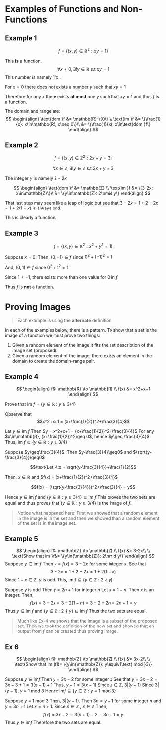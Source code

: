 # Examples of Functions and Non-Functions
## Example 1
$$
f = \{(x, y)\in\mathbb{R}^2: xy = 1\}
$$

This **is** a function. 
$$\forall x\neq0, \exists!y\in\mathbb{R}\text{ s.t } xy=1$$
This number is namely $1/x$ .

For $x = 0$ there does not exists a number $y$ such that $xy=1$

Therefore for any $x$ there exists **at most** one $y$ such that $xy=1$ and thus $f$ is a function.

The domain and range are:
$$
\begin{align}
	\text{dom }f &= \mathbb{R}-\{0\} \\
	\text{im }f &= \{\frac{1}{x}: x\in\mathbb{R}, x\neq 0\}\\
	&= \{\frac{1}{x}: x\in\text{dom }f\}
\end{align}
$$

## Example 2
$$f = \{(x, y)\in\mathbb{Z}^2: 2x+y=3\}$$

$$
\forall x\in\mathbb{Z}, \exists!y\in\mathbb{Z} \text{ s.t } 2x+y = 3
$$

The integer $y$ is namely $3-2x$

$$
\begin{align}
	\text{dom }f &= \mathbb{Z} \\
	\text{im }f &= \{3-2x: x\in\mathbb{Z}\}\\
	&= \{y\in\mathbb{Z}: 2\nmid y\}
\end{align}
$$

That last step may seem like a leap of logic but see that $3-2x = 1+2-2x = 1+2(1-x)$ is always odd.

This is clearly a function. 

## Example 3
$$
f = \{(x, y)\in\mathbb{R}^2: x^2+y^2=1\}
$$

Suppose $x = 0$.
Then, $(0, -1)\in f$ since $0^2 +(-1)^2 =1$

And, $(0, 1)\in f$ since $0^2 + 1^2 =1$

Since $1\neq-1$, there exists more than one value for $0$ in $f$

Thus $f$ is **not** a function. 

# Proving Images
> Each example is using the **alternate** definition

In each of the examples below, there is a pattern.
To show that a set is the image of a function we must prove two things:
1. Given a random element of the image it fits the set description of the image set (proposed).
2. Given a random element of the image, there exists an element in the domain to create the domain-range pair. 
## Example 4
$$
\begin{align}
	f&: \mathbb{R} \to \mathbb{R} \\
	f(x) &= x^2+x+1
\end{align}
$$

Prove that $\text{im } f = \{y\in\mathbb{R}: y\geq 3/4\}$

Observe that $$x^2+x+1 = (x+\frac{1}{2})^2+\frac{3}{4}$$

Let $y\in\text{im } f$
Then $y = x^2+x+1 = (x+\frac{1}{2})^2+\frac{3}{4}$
For any $x\in\mathbb{R}, (x+\frac{1}{2})^2\geq 0$, hence $y\geq \frac{3}{4}$
Thus, $\text{im } f\subseteq \{y\in\mathbb{R}: y\geq 3/4\}$

Suppose $y\geq\frac{3}{4}$. 
Then $y-\frac{3}{4}\geq0$ and $\sqrt{y-\frac{3}{4}}\geq0$

$$\text{Let }\:x = \sqrt{y-\frac{3}{4}}+\frac{1}{2}$$

Then, $x\in\mathbb{R}$ and $f(x) =  (x+\frac{1}{2})^2+\frac{3}{4}$

$$f(x) = (\sqrt{y-\frac{3}{4}})^2+\frac{3}{4} = y$$

Hence $y\in\text{im } f$ and $\{y\in\mathbb{R}: y\geq 3/4\} \subseteq \text{im } f$
This proves the two sets are equal and thus proves that $\{y\in\mathbb{R}: y\geq 3/4\}$ is the image of $f$. 

> Notice what happened here: 
> First we showed that a random element in the image is in the set and then we showed than a random element of the set is in the image set. 

## Example 5
$$
\begin{align}
	f&: \mathbb{Z} \to \mathbb{Z} \\
	f(x) &= 3-2x\\ \\
	\text{Show that im }f&= \{y\in{\mathbb{Z}}: 2\nmid y\}
\end{align}
$$
Suppose $y\in\text{im }f$
Then $y = f(x) = 3-2x$ for some integer $x$.
See that 
$$3-2x=1+2-2x=1+2(1-x)$$
Since $1-x\in\mathbb{Z}$, $y$ is odd. 
This, $\text{im }f\subseteq \{y\in{\mathbb{Z}}: 2\nmid y\}$

Suppose $y$ is odd
Then $y=2n+1$ for integer $n$
Let $x=1-n$. Then $x$ is an integer. 
Then, 
$$
f(x) = 3-2x = 3-2(1-n) = 3 - 2 + 2n = 2n+1 = y
$$
Thus $y\in\text{im }f$ and $\{y\in{\mathbb{Z}}: 2\nmid y\}\subseteq\text{im }f$
Thus the two sets are equal. 
> Much like Ex-4 we shows that the image is a subset of the proposed set. Then we took the definition of the new set and showed that an output from $f$ can be created thus proving image. 


## Ex 6
$$
\begin{align}
	f&: \mathbb{Z} \to \mathbb{Z} \\
	f(x) &= 3x-2\\ \\
	\text{Show that im }f&= \{y\in{\mathbb{Z}}: y\equiv1\text{ mod }3\}
\end{align}
$$

Suppose $y\in\text{im} f$
Then $y = 3x-2$ for some integer $x$
See that $y = 3x-2=3x-3+1 = 3(x-1)+1$
Thus, $y-1 = 3(x-1)$
Since $x\in\mathbb{Z}$, $3|(y-1)$
Since $3|(y-1)$, $y\equiv1\text{ mod }3$
Hence $\text{im} f\subseteq\{y\in{\mathbb{Z}}: y\equiv1\text{ mod }3\}$

Suppose $y\equiv1\text{ mod }3$
Then, $3|(y-1)$.
Then $3n = y-1$ for some integer $n$ and $y = 3n+1$
Let $x = n+1$. Since $n\in\mathbb{Z}$ , $x\in\mathbb{Z}$
Then,
$$
f(x) = 3x-2 = 3(n+1)-2 = 3n-1 = y
$$
Thus $y\in\text{im} f$
Therefore the two sets are equal. 

<!-- 
$$
\begin{align}
	f&: \mathbb{R}-\{0\} - \mathbb{R} \\
	f &= \frac{1}{x}
\end{align}
$$

Show $\text{im }f =\{y\in\mathbb{R}: y\neq0\}$

**Proof**:
$\text{im }f =\{\frac{1}{x}: x\in\mathbb{R}: x\neq0\}$

Since $x\cdot\frac{1}{x} = 1\neq0$
$\text{im }f \subseteq \{x\in\mathbb{R}: x\neq0\}$

At this we have shown that the function is in the range. We must also prove the reverse. 

Suppose $y\neq0$. Then $\frac{1}{y}\in\mathbb{R}$. 
Let $x = \frac{1}{y}$
then $$f(x) = 1\biggr/\frac{1}{y} = y$$
Thus $y\in\text{im }f$
-->